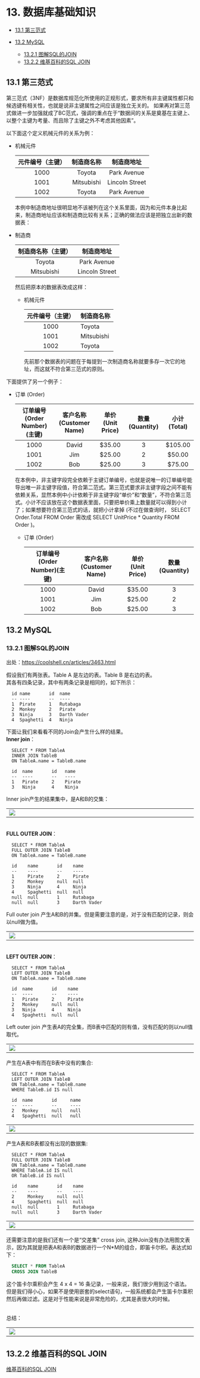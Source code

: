 # 13. 数据库基础知识

- [13.1 第三范式](#131-第三范式)

- [13.2 MySQL](#132-mysql)
  - [13.2.1 图解SQL的JOIN](#1321-图解sql的join)
  - [13.2.2 维基百科的SQL JOIN](#1322-维基百科的sql-join)

## 13.1 第三范式
  第三范式（3NF）是数据库规范化所使用的正规形式，要求所有非主键属性都只和候选键有相关性，也就是说非主键属性之间应该是独立无关的。
  如果再对第三范式做进一步加强就成了BC范式，强调的重点在于“数据间的关系是奠基在主键上、以整个主键为考量、而且除了主键之外不考虑其他因素”。<br>

  以下面这个定义机械元件的关系为例：
  - 机械元件
  
    | 元件编号（主键） | 制造商名称 | 制造商地址 |
    |:-------:|:--------:|:-------:|
    | 1000 |    Toyota    |    Park Avenue    |
    | 1001    |    Mitsubishi    |    Lincoln Street    |
    | 1002    |    Toyota    |    Park Avenue    |

    本例中制造商地址很明显地不该被列在这个关系里面，因为和元件本身比起来，制造商地址应该和制造商比较有关系；正确的做法应该是把独立出新的数据表：

  - 制造商
    
      | 制造商名称（主键） | 制造商地址 |
      |:--------:|:-------:|
      |    Toyota    |    Park Avenue    |
      |    Mitsubishi    |    Lincoln Street    |

      然后把原本的数据表改成这样：
    - 机械元件
    
      | 元件编号（主键） | 制造商名称 |
      |:-------:|----------|
      | 1000 |    Toyota    |
      | 1001    |    Mitsubishi    |
      | 1002    |    Toyota    |

      先前那个数据表的问题在于每提到一次制造商名称就要多存一次它的地址，而这就不符合第三范式的原则。


  
  下面提供了另一个例子：
  - 订单 (Order)

    | 订单编号(Order Number)(主键) | 客户名称 (Customer Name) | 单价 (Unit Price)	| 数量 (Quantity) | 小计 (Total) |
    |:-------:|:---------:|:-------:|:--:|:--:|
    | 1000 |    David    |    $35.00    | 3 | $105.00 |
    | 1001    |    Jim    |    $25.00    | 2 | $50.00 |
    | 1002    |    Bob    |    $25.00    | 3 | $75.00 |
  
    在本例中，非主键字段完全依赖于主键订单编号，也就是说唯一的订单编号能导出唯一非主键字段值，符合第二范式。第三范式要求非主键字段之间不能有依赖关系，显然本例中小计依赖于非主键字段“单价”和“数量”，不符合第三范式。小计不应该放在这个数据表里面，只要把单价乘上数量就可以得到小计了；如果想要符合第三范式的话，就把小计拿掉 (不过在做查询时， SELECT Order.Total FROM Order 需改成 SELECT UnitPrice * Quantity FROM Order )。

    - 订单 (Order)

      | 订单编号(Order Number)(主键) | 客户名称 (Customer Name) | 单价 (Unit Price)	| 数量 (Quantity) |
      |:-------:|:---------:|:-------:|:--:|
      | 1000 |    David    |    $35.00    | 3 |
      | 1001    |    Jim    |    $25.00    | 2 |
      | 1002    |    Bob    |    $25.00    | 3 |
  



## 13.2 MySQL
### 13.2.1 图解SQL的JOIN
  出处：https://coolshell.cn/articles/3463.html
  <br>

  假设我们有两张表。Table A 是左边的表。Table B 是右边的表。
  <br>其各有四条记录，其中有两条记录是相同的，如下所示：
  ```
    id name       id  name
    -- ----       --  ----
    1  Pirate     1   Rutabaga
    2  Monkey     2   Pirate
    3  Ninja      3   Darth Vader
    4  Spaghetti  4   Ninja
  ```

  下面让我们来看看不同的Join会产生什么样的结果。
  <br>**Inner join**：<br>
  ```
    SELECT * FROM TableA
    INNER JOIN TableB
    ON TableA.name = TableB.name

    id  name       id   name
    --  ----       --   ----
    1   Pirate     2    Pirate
    3   Ninja      4    Ninja
  ```

  Inner join产生的结果集中，是A和B的交集：
  <table>
    <tr>
      <td style="width: 800px;">
        <img src="https://coolshell.cn/wp-content/uploads/2011/01/Inner_Join.png">
        <br>
      </td>
    </tr>
  </table>

  <br>**FULL OUTER JOIN**：<br>
  ```
    SELECT * FROM TableA
    FULL OUTER JOIN TableB
    ON TableA.name = TableB.name

    id    name       id    name
    --    ----       --    ----
    1     Pirate     2     Pirate
    2     Monkey     null  null
    3     Ninja      4     Ninja
    4     Spaghetti  null  null
    null  null       1     Rutabaga
    null  null       3     Darth Vader
  ```

  Full outer join 产生A和B的并集。但是需要注意的是，对于没有匹配的记录，则会以null做为值。
  <table>
    <tr>
      <td style="width: 800px;">
        <img src="https://coolshell.cn/wp-content/uploads/2011/01/Full_Outer_Join.png">
        <br>
      </td>
    </tr>
  </table>

  <br>**LEFT OUTER JOIN**：<br>
  ```
    SELECT * FROM TableA
    LEFT OUTER JOIN TableB
    ON TableA.name = TableB.name

    id  name       id    name
    --  ----       --    ----
    1   Pirate     2     Pirate
    2   Monkey     null  null
    3   Ninja      4     Ninja
    4   Spaghetti  null  null
  ```

  Left outer join 产生表A的完全集，而B表中匹配的则有值，没有匹配的则以null值取代。
  <table>
    <tr>
      <td style="width: 800px;">
        <img src="https://coolshell.cn/wp-content/uploads/2011/01/Left_Outer_Join.png">
        <br>
      </td>
    </tr>
  </table>

  产生在A表中有而在B表中没有的集合:
  ```
    SELECT * FROM TableA
    LEFT OUTER JOIN TableB
    ON TableA.name = TableB.name
    WHERE TableB.id IS null 

    id  name       id     name
    --  ----       --     ----
    2   Monkey     null   null
    4   Spaghetti  null   null
  ```
  <table>
    <tr>
      <td style="width: 800px;">
        <img src="https://coolshell.cn/wp-content/uploads/2011/01/Left_Out_Join_2.png">
        <br>
      </td>
    </tr>
  </table>
  
  产生A表和B表都没有出现的数据集:
  ```
    SELECT * FROM TableA
    FULL OUTER JOIN TableB
    ON TableA.name = TableB.name
    WHERE TableA.id IS null
    OR TableB.id IS null

    id    name       id    name
    --    ----       --    ----
    2     Monkey     null  null
    4     Spaghetti  null  null
    null  null       1     Rutabaga
    null  null       3     Darth Vader
  ```
  <table>
    <tr>
      <td style="width: 800px;">
        <img src="https://coolshell.cn/wp-content/uploads/2011/01/Full_Outer_Join_2.png">
        <br>
      </td>
    </tr>
  </table>

  还需要注意的是我们还有一个是“交差集” cross join, 这种Join没有办法用图文表示，因为其就是把表A和表B的数据进行一个N*M的组合，即笛卡尔积。表达式如下：
  ```sql
    SELECT * FROM TableA
    CROSS JOIN TableB
  ```
  这个笛卡尔乘积会产生 4 x 4 = 16 条记录，一般来说，我们很少用到这个语法。但是我们得小心，如果不是使用嵌套的select语句，一般系统都会产生笛卡尔乘积然后再做过滤。这是对于性能来说是非常危险的，尤其是表很大的时候。

  <br>总结：
  <table>
    <tr>
      <td style="width: 2000px;">
        <img src="https://coolshell.cn/wp-content/uploads/2011/01/SQL-Join.jpg">
        <br>
      </td>
    </tr>
  </table>


## 13.2.2 维基百科的SQL JOIN

  [维基百科的SQL JOIN](https://zh.wikipedia.org/wiki/%E8%BF%9E%E6%8E%A5)

